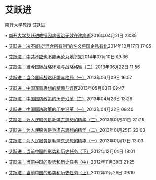 # 艾跃进

南开大学教授 艾跃进



• [南开大学艾跃进教授因病医治无效在津病逝](http://news.m4.cn/2016-04/1307745.shtml)2016年04月21日 23:35



*•* [艾跃进：决不能以“混合所有制”的名义将国企私有化](http://www.m4.cn/opinion/2014-10/1248916.shtml)2014年10月17日 17:05



*•* [艾跃进：中共不应也不能再沦为地下党](http://www.m4.cn/opinion/2014-07/1237202.shtml)2014年07月10日 09:36



*•* [艾跃进：当今国际战略环境与战略格局（二）](http://tv.m4.cn/class/2013-06/1209425.shtml)2013年06月22日 11:56

*•* [艾跃进：当今国际战略环境与格局（一）](http://tv.m4.cn/class/2013-06/1208964.shtml)2013年06月09日 16:57



*•* [艾跃进：中国军事思想的精髓与误区](http://tv.m4.cn/class/2013-05/1206831.shtml)2013年05月03日 09:47



*•* [艾跃进：中国国防政策的历史沿革（二）](http://tv.m4.cn/class/2013-04/1206428.shtml)2013年04月26日 13:26

*•* [艾跃进：中国国防政策的历史沿革（一）](http://tv.m4.cn/class/2013-04/1206074.shtml)2013年04月22日 09:40



*•* [艾跃进：为人民服务是毛泽东思想的精华（三）](http://tv.m4.cn/class/2013-01/1200442.shtml)2013年01月31日 22:25

*•* [艾跃进：为人民服务是毛泽东思想的精华（二）](http://tv.m4.cn/class/2013-01/1199658.shtml)2013年01月25日 22:03

*•* [艾跃进：为人民服务是毛泽东思想的精华（一）](http://tv.m4.cn/class/2013-01/1198421.shtml)2013年01月17日 13:03



*•* [艾跃进：当前中国的形势和历史任务（下）](http://tv.m4.cn/class/2012-12/1192555.shtml)2012年12月04日 18:01

*•* [艾跃进：当前中国的形势和历史任务（中）](http://tv.m4.cn/class/2012-11/1192259.shtml)2012年11月30日 21:25

*•* [艾跃进：当前中国的形势和历史任务（上）](http://tv.m4.cn/class/2012-11/1191970.shtml)2012年11月29日 09:10

